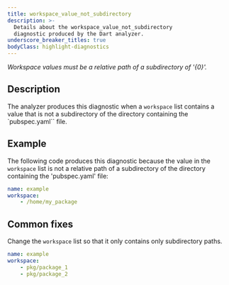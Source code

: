 ```yaml
---
title: workspace_value_not_subdirectory
description: >-
  Details about the workspace_value_not_subdirectory
  diagnostic produced by the Dart analyzer.
underscore_breaker_titles: true
bodyClass: highlight-diagnostics
---
```


_Workspace values must be a relative path of a subdirectory of '{0}'._

## Description

The analyzer produces this diagnostic when a `workspace` list contains a
value that is not a subdirectory of the directory containing the `pubspec.yaml`` file.

## Example

The following code produces this diagnostic because the value in the `workspace` list is not a
relative path of a subdirectory of the directory containing the 'pubspec.yaml' file:

```yaml
name: example
workspace:
    - /home/my_package
```

## Common fixes

Change the `workspace` list so that it only contains only subdirectory paths.

```yaml
name: example
workspace:
    - pkg/package_1
    - pkg/package_2
```
